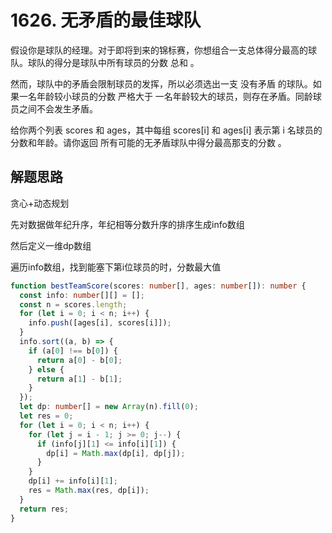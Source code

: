 # 1626. 无矛盾的最佳球队

假设你是球队的经理。对于即将到来的锦标赛，你想组合一支总体得分最高的球队。球队的得分是球队中所有球员的分数 总和 。

然而，球队中的矛盾会限制球员的发挥，所以必须选出一支 没有矛盾 的球队。如果一名年龄较小球员的分数 严格大于 一名年龄较大的球员，则存在矛盾。同龄球员之间不会发生矛盾。

给你两个列表 scores 和 ages，其中每组 scores[i] 和 ages[i] 表示第 i 名球员的分数和年龄。请你返回 所有可能的无矛盾球队中得分最高那支的分数 。

## 解题思路

贪心+动态规划

先对数据做年纪升序，年纪相等分数升序的排序生成info数组

然后定义一维dp数组

遍历info数组，找到能塞下第i位球员的时，分数最大值



```ts
function bestTeamScore(scores: number[], ages: number[]): number {
  const info: number[][] = [];
  const n = scores.length;
  for (let i = 0; i < n; i++) {
    info.push([ages[i], scores[i]]);
  }
  info.sort((a, b) => {
    if (a[0] !== b[0]) {
      return a[0] - b[0];
    } else {
      return a[1] - b[1];
    }
  });
  let dp: number[] = new Array(n).fill(0);
  let res = 0;
  for (let i = 0; i < n; i++) {
    for (let j = i - 1; j >= 0; j--) {
      if (info[j][1] <= info[i][1]) {
        dp[i] = Math.max(dp[i], dp[j]);
      }
    }
    dp[i] += info[i][1];
    res = Math.max(res, dp[i]);
  }
  return res;
}
```
